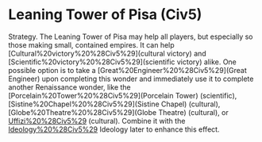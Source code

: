 # Leaning Tower of Pisa (Civ5)

Strategy.
The Leaning Tower of Pisa may help all players, but especially so those making small, contained empires. It can help [Cultural%20victory%20%28Civ5%29](cultural victory) and [Scientific%20victory%20%28Civ5%29](scientific victory) alike. One possible option is to take a [Great%20Engineer%20%28Civ5%29](Great Engineer) upon completing this wonder and immediately use it to complete another Renaissance wonder, like the [Porcelain%20Tower%20%28Civ5%29](Porcelain Tower) (scientific), [Sistine%20Chapel%20%28Civ5%29](Sistine Chapel) (cultural), [Globe%20Theatre%20%28Civ5%29](Globe Theatre) (cultural), or [Uffizi%20%28Civ5%29](Uffizi) (cultural). Combine it with the [Ideology%20%28Civ5%29](Freedom) Ideology later to enhance this effect.